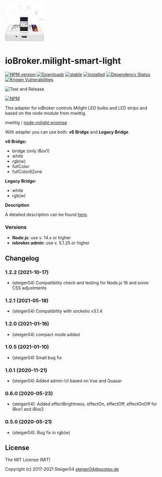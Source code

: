 ![milight-smart-light Logo](admin/milight-smart-light.png)

# ioBroker.milight-smart-light

[![NPM version](http://img.shields.io/npm/v/iobroker.milight-smart-light.svg)](https://www.npmjs.com/package/milight-smart-light)
[![Downloads](https://img.shields.io/npm/dm/iobroker.milight-smart-light.svg)](https://www.npmjs.com/package/iobroker.milight-smart-light)
[![stable](http://iobroker.live/badges/milight-smart-light-stable.svg)](http://iobroker.live/badges/milight-smart-light-stable.svg)
[![installed](http://iobroker.live/badges/milight-smart-light-installed.svg)](http://iobroker.live/badges/milight-smart-light-installed.svg)
[![Dependency Status](https://img.shields.io/david/steiger04/iobroker.milight-smart-light.svg)](https://david-dm.org/steiger04/iobroker.milight-smart-light)
[![Known Vulnerabilities](https://snyk.io/test/github/steiger04/ioBroker.milight-smart-light/badge.svg)](https://snyk.io/test/github/steiger04/ioBroker.milight-smart-light)

![Test and Release](https://github.com/steiger04/ioBroker.milight-smart-light/workflows/Test%20and%20Release/badge.svg)

[![NPM](https://nodei.co/npm/iobroker.milight-smart-light.png?downloads=true)](https://nodei.co/npm/iobroker.milight-smart-light/)

This adapter for ioBroker controls Milight LED bulbs and LED strips and
based on the node module from mwittig.

mwittig / [node-milight-promise](https://github.com/mwittig/node-milight-promise)

With adapter you can use both: **v6 Bridge** and **Legacy Bridge**.

**v6 Bridge:**
- bridge (only iBox1)
- white
- rgb(w)
- fullColor
- fullColor8Zone

**Legacy Bridge:**
- white
- rgb(w)

**Description**

A detailed description can be found [here](https://steiger04.github.io/milight-smart-light-doku/).

### Versions
- **Node.js**: use v. 14.x or higher
- **iobroker.admin**: use v. 5.1.25 or higher


## Changelog
### 1.2.2 (2021-10-17)
- (steiger04) Compatibility check and testing for Node.js 16 and some CSS adjustments
### 1.2.1 (2021-05-18)
- (steiger04) Compatibility with socketio v3.1.4 
### 1.2.0 (2021-01-16)
- (steiger04) compact mode added
### 1.0.5 (2021-01-10)
- (steiger04) Small bug fix
### 1.0.1 (2020-11-21)
- (steiger04) Added admin-UI based on Vue and Quasar
### 0.6.0 (2020-05-23)
- (steiger04): Added effectBrightness, effectOn, effectOff, effectOnOff for iBox1 and iBox2
### 0.5.0 (2020-05-21)
- (steiger04): Bug fix in rgb(w)

## License
The MIT License (MIT)

Copyright (c) 2017-2021 Steiger04 <steiger04@posteo.de>
